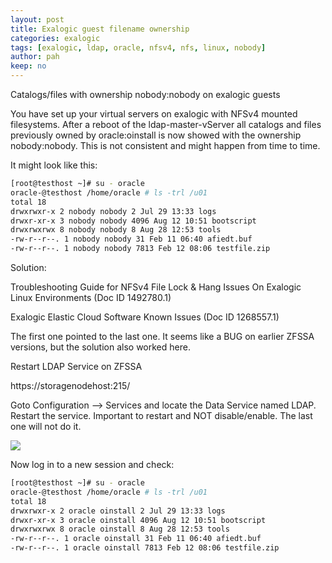 ```yaml
---
layout: post
title: Exalogic guest filename ownership
categories: exalogic
tags: [exalogic, ldap, oracle, nfsv4, nfs, linux, nobody]
author: pah
keep: no
---
```


Catalogs/files with ownership nobody:nobody on exalogic guests

You have set up your virtual servers on exalogic with NFSv4 mounted
filesystems. After a reboot of the ldap-master-vServer all catalogs and
files previously owned by oracle:oinstall is now showed with the
ownership nobody:nobody. This is not consistent and might happen from
time to time.

It might look like this:

```bash
[root@testhost ~]# su - oracle  
oracle-@testhost /home/oracle # ls -trl /u01  
total 18  
drwxrwxr-x 2 nobody nobody 2 Jul 29 13:33 logs  
drwxr-xr-x 3 nobody nobody 4096 Aug 12 10:51 bootscript  
drwxrwxrwx 8 nobody nobody 8 Aug 28 12:53 tools  
-rw-r--r--. 1 nobody nobody 31 Feb 11 06:40 afiedt.buf  
-rw-r--r--. 1 nobody nobody 7813 Feb 12 08:06 testfile.zip  

```

Solution:

Troubleshooting Guide for NFSv4 File Lock & Hang Issues On Exalogic
Linux Environments (Doc ID 1492780.1)

Exalogic Elastic Cloud Software Known Issues (Doc ID 1268557.1)

The first one pointed to the last one. It seems like a BUG on earlier
ZFSSA versions, but the solution also worked here.

Restart LDAP Service on ZFSSA

https://storagenodehost:215/

Goto Configuration --\> Services and locate the Data Service named LDAP.
Restart the service. Important to restart and NOT disable/enable. The
last one will not do it.

![](/images/2015-04-30-exalogic-guest-filename-ownership/nobody_nobody_files.png)

Now log in to a new session and check:

```bash
[root@testhost ~]# su - oracle  
oracle-@testhost /home/oracle # ls -trl /u01  
total 18   
drwxrwxr-x 2 oracle oinstall 2 Jul 29 13:33 logs  
drwxr-xr-x 3 oracle oinstall 4096 Aug 12 10:51 bootscript  
drwxrwxrwx 8 oracle oinstall 8 Aug 28 12:53 tools    
-rw-r--r--. 1 oracle oinstall 31 Feb 11 06:40 afiedt.buf   
-rw-r--r--. 1 oracle oinstall 7813 Feb 12 08:06 testfile.zip  

```



